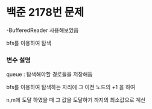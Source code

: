# 백준 2178번 문제



-BufferedReader 사용해보았음

bfs를 이용하여 탐색



### 변수 설명

queue : 탐색해야할 경로들을 저장해둠

bfs를 이용하여 탐색하는 자리에 그 이전 노드의 +1 을 하여

n,m에 도달 하였을 때 그 값을 도달하기 까지의 최소값으로 계산